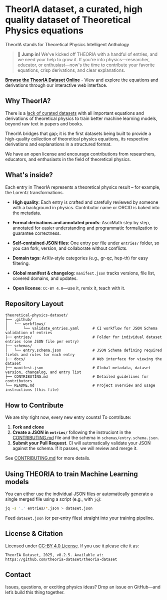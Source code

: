 # TheorIA dataset, a curated, high quality dataset of Theoretical Physics equations

TheorIA stands for Theoretical Physics Intelligent Anthology

> **🚀 Jump in!** We've kicked off THEORIA with a handful of entries, and we need your help to grow it. If you're into physics—researcher, educator, or enthusiast—now's the time to contribute your favorite equations, crisp derivations, and clear explanations.

**[Browse the TheorIA Dataset Online](https://theoria-dataset.github.io/theoria-dataset/)** - View and explore the equations and derivations through our interactive web interface.

## Why TheorIA?

There is a [lack of curated datasets](https://manuelsh.github.io/blog/2025/datasets-for-advancing-Theoretical-Physics/) with all important equations and derivations of theoretical physics to train better machine learning models, beyond raw text in papers and books.

TheorIA bridges that gap; it is the first datasets being built to provide a high-quality collection of theoretical physics equations, its respective derivations and explanations in a structured format.

We have an open license and encourage contributions from researchers, educators, and enthusiasts in the field of theoretical physics.

## What's inside?

Each entry in TheorIA represents a theoretical physics result – for example, the Lorentz transformations.

- **High quality**: Each entry is crafted and carefully reviewed by someone with a background in physics. Contributor name or ORCID is baked into the metadata.

- **Formal derivations and annotated proofs**: AsciiMath step by step, annotated for easier understanding and programmatic formalization to guarantee correctness.

- **Self‑contained JSON files**: One entry per file under `entries/` folder, so you can fork, version, and collaborate without conflicts.

- **Domain tags**: ArXiv‑style categories (e.g., gr-qc, hep-th) for easy filtering.

- **Global manifest & changelog**: `manifest.json` tracks versions, file list, covered domains, and updates.

- **Open license**: `CC‑BY 4.0`—use it, remix it, teach with it.

## Repository Layout

```
theoretical-physics-dataset/
├── .github/
│   └── workflows/
│       └── validate_entries.yaml      # CI workflow for JSON Schema validation of entries
├── entries/                           # Folder for individual dataset entries (one JSON file per entry)
├── schemas/
│   └── entry.schema.json              # JSON Schema defining required fields and rules for each entry
├── docs/                              # Web interface for viewing the dataset
├── manifest.json                      # Global metadata, dataset version, changelog, and entry list
├── CONTRIBUTING.md                    # Detailed guidelines for contributors
└── README.md                          # Project overview and usage instructions (this file)
```

## How to Contribute

We are _tiny_ right now, every new entry counts! To contribute:

1. **Fork and clone**
2. **Create a JSON in `entries/`** following the instruciont in the [CONTRIBUTING.md](./CONTRIBUTING.md) file and the schema in `schemas/entry.schema.json`.
3. **Submit your Pull Request**. CI will automatically validate your JSON against the schema. If it passes, we will review and merge it.

See [CONTRIBUTING.md](./CONTRIBUTING.md) for more details.

## Using THEORIA to train Machine Learning models

You can either use the individual JSON files or automatically generate a single merged file using a script (e.g., with `jq`):

```bash
jq -s '.' entries/*.json > dataset.json
```

Feed `dataset.json` (or per‑entry files) straight into your training pipeline.

## License & Citation

Licensed under [CC-BY 4.0 License](https://creativecommons.org/licenses/by/4.0/legalcode.en). If you use it please cite it as:

```
TheorIA Dataset, 2025, v0.2.5. Available at: https://github.com/theoria-dataset/theoria-dataset
```

## Contact

Issues, questions, or exciting physics ideas? Drop an issue on GitHub—and let’s build this thing together.

